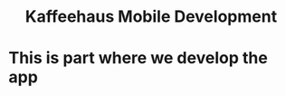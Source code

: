<h1 align="center">Kaffeehaus Mobile Development<h1>

  <p>This is part where we develop the app</p>
